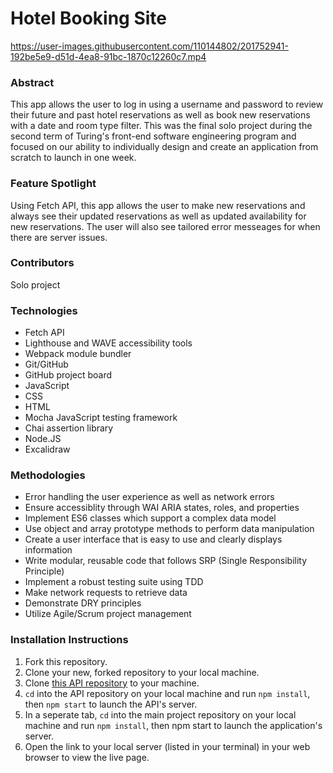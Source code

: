 # Hotel Booking Site 

https://user-images.githubusercontent.com/110144802/201752941-192be5e9-d51d-4ea8-91bc-1870c12260c7.mp4

### Abstract
 This app allows the user to log in using a username and password to review their future and past hotel reservations as well as book new reservations with a date and room type filter. This was the final solo project during the second term of Turing's front-end software engineering program and focused on our ability to individually design and create an application from scratch to launch in one week. 

### Feature Spotlight
Using Fetch API, this app allows the user to make new reservations and always see their updated reservations as well as updated availability for new reservations. The user will also see tailored error messeages for when there are server issues. 

### Contributors
Solo project 

### Technologies
- Fetch API 
- Lighthouse and WAVE accessibility tools 
- Webpack module bundler 
- Git/GitHub
- GitHub project board 
- JavaScript
- CSS 
- HTML 
- Mocha JavaScript testing framework
- Chai assertion library 
- Node.JS
- Excalidraw 

### Methodologies
- Error handling the user experience as well as network errors 
- Ensure accessiblity through WAI ARIA states, roles, and properties 
- Implement ES6 classes which support a complex data model
- Use object and array prototype methods to perform data manipulation
- Create a user interface that is easy to use and clearly displays information
- Write modular, reusable code that follows SRP (Single Responsibility Principle)
- Implement a robust testing suite using TDD
- Make network requests to retrieve data
- Demonstrate DRY principles 
- Utilize Agile/Scrum project management 

### Installation Instructions
1. Fork this repository.
2. Clone your new, forked repository to your local machine.
3. Clone [this API repository](https://github.com/turingschool-examples/overlook-api) to your machine.
4. `cd` into the API repository on your local machine and run `npm install`, then `npm start` to launch the API's server.
5. In a seperate tab, `cd` into the main project repository on your local machine and run `npm install`, then npm start to launch the application's server.
7. Open the link to your local server (listed in your terminal) in your web browser to view the live page.
